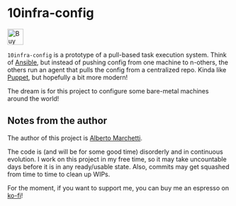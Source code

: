 # 10infra-config

<a href='https://ko-fi.com/I2I0RJM9L' target='_blank'><img height='36' style='border:0px;height:36px;' src='https://storage.ko-fi.com/cdn/kofi3.png?v=3' border='0' alt='Buy Me a Coffee at ko-fi.com' /></a>

`10infra-config` is a prototype of a pull-based task execution system. Think of [Ansible](https://www.ansible.com/), but
instead of pushing config from one machine to n-others, the others run an agent that pulls the config from a centralized
repo. Kinda like [Puppet](https://www.puppet.com/), but hopefully a bit more modern!

The dream is for this project to configure some bare-metal machines around the world!

## Notes from the author

The author of this project is [Alberto Marchetti](https://www.linkedin.com/in/albertomarchetti/).

The code is (and will be for some good time) disorderly and in continuous evolution.
I work on this project in my free time, so it may take uncountable days before it is in any ready/usable state.
Also, commits may get squashed from time to time to clean up WIPs.

For the moment, if you want to support me, you can buy me an espresso on [ko-fi](https://ko-fi.com/cmaster11)!
